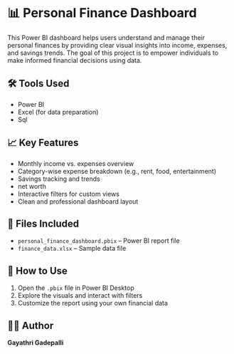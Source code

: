 # 📊 Personal Finance Dashboard

This Power BI dashboard helps users understand and manage their personal finances by providing clear visual insights into income, expenses, and savings trends. The goal of this project is to empower individuals to make informed financial decisions using data.

## 🛠 Tools Used
- Power BI
- Excel (for data preparation)
- Sql

## 📈 Key Features
- Monthly income vs. expenses overview
- Category-wise expense breakdown (e.g., rent, food, entertainment)
- Savings tracking and trends
- net worth
- Interactive filters for custom views
- Clean and professional dashboard layout

## 📁 Files Included
- `personal_finance_dashboard.pbix` – Power BI report file
- `finance_data.xlsx` – Sample data file

## 🔧 How to Use
1. Open the `.pbix` file in Power BI Desktop
2. Explore the visuals and interact with filters
3. Customize the report using your own financial data

## 👩‍💻 Author
**Gayathri Gadepalli**


